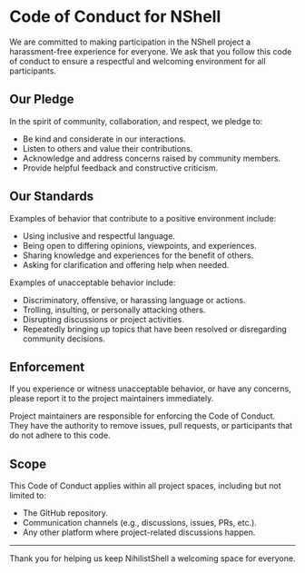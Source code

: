 # Code of Conduct for NShell

We are committed to making participation in the NShell project a harassment-free experience for everyone. We ask that you follow this code of conduct to ensure a respectful and welcoming environment for all participants.

## Our Pledge

In the spirit of community, collaboration, and respect, we pledge to:

- Be kind and considerate in our interactions.
- Listen to others and value their contributions.
- Acknowledge and address concerns raised by community members.
- Provide helpful feedback and constructive criticism.

## Our Standards

Examples of behavior that contribute to a positive environment include:

- Using inclusive and respectful language.
- Being open to differing opinions, viewpoints, and experiences.
- Sharing knowledge and experiences for the benefit of others.
- Asking for clarification and offering help when needed.

Examples of unacceptable behavior include:

- Discriminatory, offensive, or harassing language or actions.
- Trolling, insulting, or personally attacking others.
- Disrupting discussions or project activities.
- Repeatedly bringing up topics that have been resolved or disregarding community decisions.

## Enforcement

If you experience or witness unacceptable behavior, or have any concerns, please report it to the project maintainers immediately.

Project maintainers are responsible for enforcing the Code of Conduct. They have the authority to remove issues, pull requests, or participants that do not adhere to this code.

## Scope

This Code of Conduct applies within all project spaces, including but not limited to:

- The GitHub repository.
- Communication channels (e.g., discussions, issues, PRs, etc.).
- Any other platform where project-related discussions happen.

---

Thank you for helping us keep NihilistShell a welcoming space for everyone.
